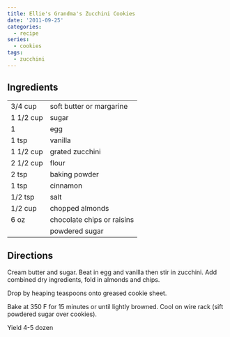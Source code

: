 ```yaml
---
title: Ellie's Grandma's Zucchini Cookies
date: '2011-09-25'
categories:
  - recipe
series:
  - cookies
tags:
  - zucchini
---
```


## Ingredients

|||
|---|---|
|3/4 cup |   soft butter or margarine|
|1 1/2 cup |   sugar|
|1  |  egg|
|1 tsp |   vanilla|
|1 1/2 cup |   grated zucchini|
|2 1/2 cup |   flour|
|2 tsp |   baking powder|
|1 tsp |   cinnamon|
|1/2 tsp |   salt|
|1/2 cup |   chopped almonds|
|6 oz |   chocolate chips or raisins|
||powdered sugar|

## Directions

Cream butter and sugar. Beat in egg and vanilla then stir in zucchini. Add
combined dry ingredients, fold in almonds and chips.

Drop by heaping teaspoons onto greased cookie sheet.

Bake at 350 F for 15 minutes or until lightly browned. Cool on wire rack (sift
powdered sugar over cookies).

Yield 4-5 dozen
